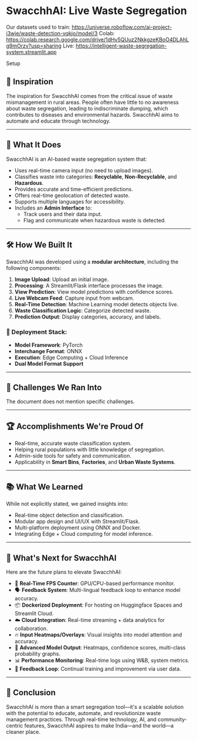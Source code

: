 # SwacchhAI: Live Waste Segregation

Our datasets used to train: https://universe.roboflow.com/ai-project-i3wje/waste-detection-vqkjo/model/3
Colab: https://colab.research.google.com/drive/1dHv5QUuz2NkkgzeKBoO4DLAhLg9mOrzv?usp=sharing
Live: https://intelligent-waste-segregation-system.streamlit.app

Setup

## 🌟 Inspiration

The inspiration for SwacchhAI comes from the critical issue of waste mismanagement in rural areas. People often have little to no awareness about waste segregation, leading to indiscriminate dumping, which contributes to diseases and environmental hazards. SwacchhAI aims to automate and educate through technology.

---

## 🚀 What It Does

SwacchhAI is an AI-based waste segregation system that:

- Uses real-time camera input (no need to upload images).
- Classifies waste into categories: **Recyclable**, **Non-Recyclable**, and **Hazardous**.
- Provides accurate and time-efficient predictions.
- Offers real-time geolocation of detected waste.
- Supports multiple languages for accessibility.
- Includes an **Admin Interface** to:
  - Track users and their data input.
  - Flag and communicate when hazardous waste is detected.

---

## 🛠️ How We Built It

SwacchhAI was developed using a **modular architecture**, including the following components:

1. **Image Upload**: Upload an initial image.
2. **Processing**: A Streamlit/Flask interface processes the image.
3. **View Prediction**: View model predictions with confidence scores.
4. **Live Webcam Feed**: Capture input from webcam.
5. **Real-Time Detection**: Machine Learning model detects objects live.
6. **Waste Classification Logic**: Categorize detected waste.
7. **Prediction Output**: Display categories, accuracy, and labels.

### 🔧 Deployment Stack:

- **Model Framework**: PyTorch
- **Interchange Format**: ONNX
- **Execution**: Edge Computing + Cloud Inference
- **Dual Model Format Support**

---

## 🧗 Challenges We Ran Into

The document does not mention specific challenges.

---

## 🏆 Accomplishments We're Proud Of

- Real-time, accurate waste classification system.
- Helping rural populations with little knowledge of segregation.
- Admin-side tools for safety and communication.
- Applicability in **Smart Bins**, **Factories**, and **Urban Waste Systems**.

---

## 📚 What We Learned

While not explicitly stated, we gained insights into:

- Real-time object detection and classification.
- Modular app design and UI/UX with Streamlit/Flask.
- Multi-platform deployment using ONNX and Docker.
- Integrating Edge + Cloud computing for model inference.

---

## 🔮 What's Next for SwacchhAI

Here are the future plans to elevate SwacchhAI:

- 🎯 **Real-Time FPS Counter**: GPU/CPU-based performance monitor.
- 🗣️ **Feedback System**: Multi-lingual feedback loop to enhance model accuracy.
- 📦 **Dockerized Deployment**: For hosting on Huggingface Spaces and Streamlit Cloud.
- ☁️ **Cloud Integration**: Real-time streaming + data analytics for collaboration.
- 🔥 **Input Heatmaps/Overlays**: Visual insights into model attention and accuracy.
- 🧠 **Advanced Model Output**: Heatmaps, confidence scores, multi-class probability graphs.
- 📊 **Performance Monitoring**: Real-time logs using W&B, system metrics.
- 🔁 **Feedback Loop**: Continual training and improvement via user data.

---

## 📌 Conclusion

SwacchhAI is more than a smart segregation tool—it's a scalable solution with the potential to educate, automate, and revolutionize waste management practices. Through real-time technology, AI, and community-centric features, SwacchhAI aspires to make India—and the world—a cleaner place.
